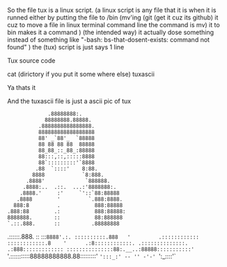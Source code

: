 So the file tux is a linux script. (a linux script is any file that it is when it is runned either by putting the file to /bin (mv'ing (git (get it cuz its github) it cuz to move a file in linux terminal command line the command is mv) it to bin makes it a command ) (the intended way) it actually dose something instead of something like "-bash: bs-that-dosent-exists: command not found" ) the (tux) script is just says 1 line 

Tux source code

cat (dirictory if you put it some where else) tuxascii

Ya thats it

And the tuxascii file is just a ascii pic of tux

                 .88888888:.
                88888888.88888.
              .8888888888888888.
              888888888888888888
              88' _`88'_  `88888 
              88 88 88 88  88888
              88_88_::_88_:88888
              88:::,::,:::::8888
              88`:::::::::'`8888
             .88  `::::'    8:88.
            8888            `8:888.
          .8888'             `888888.
         .8888:..  .::.  ...:'8888888:.
        .8888.'     :'     `'::`88:88888
       .8888        '         `.888:8888.
      888:8         .           888:88888
    .888:88        .:           888:88888:
    8888888.       ::           88:888888
    `.::.888.      ::          .88888888
   .::::::.888.    ::         :::`8888'.:.
  ::::::::::.888   '         .::::::::::::
  ::::::::::::.8    '      .:8::::::::::::.
 .::::::::::::::.        .:888:::::::::::::
 :::::::::::::::88:.__..:88888:::::::::::'
  `'.:::::::::::88888888888.88:::::::::'
       `':::_:' -- '' -'-' `':_::::'`
